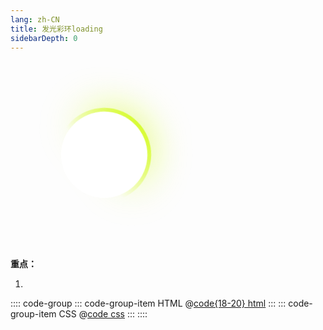 ```yaml
---
lang: zh-CN
title: 发光彩环loading
sidebarDepth: 0
---
```


<div class="loading-container">
  <div class="glow-ring-loading"></div>
</div>

<style>
@keyframes glow-ring-loading {
  0% {
    transform: rotate(0deg);
    filter: hue-rotate(0deg);
  }
  100% {
    transform: rotate(360deg);
    filter: hue-rotate(360deg);
  }
}
</style>

<style scoped>
.loading-container {
  display: flex;
  justify-content: center;
  align-items: center;
  height: 300px;
  width: 300px;
}
.glow-ring-loading {
  position: relative;
  height: 150px;
  width: 150px;
  border-radius: 50%;
  background: linear-gradient(45deg, transparent, transparent 40%, #e5f403);
  animation: glow-ring-loading 2s linear infinite;
}
.glow-ring-loading::before {
  content: '';
  position: absolute;
  top: 6px;
  bottom: 6px;
  left: 6px;
  right: 6px;
  background: #fff;
  border-radius: 50%;
  z-index: 100;
}
.glow-ring-loading::after {
  content: '';
  position: absolute;
  top: 0px;
  bottom: 0px;
  left: 0px;
  right: 0px;
  background: linear-gradient(45deg, transparent, transparent 40%, #e5f403);
  border-radius: 50%;
  z-index: 1;
  filter: blur(30px);
}
html.dark .loading-container {
  background-color: #22272e;
}
html.dark .glow-ring-loading::before {
  background-color: #22272e;
}
</style>


**重点：**

1. 


:::: code-group
::: code-group-item HTML
@[code{18-20} html](./index.html)
:::
::: code-group-item CSS
@[code css](./style.css)
:::
::::

